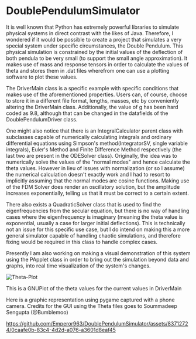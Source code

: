 # DoublePendulumSimulator

It is well known that Python has extremely powerful libraries to simulate physical systems in direct contrast with the likes of Java. Therefore, I wondered if it would be possible to create a project that simulates a very special system under specific circumstances, the Double Pendulum. This physical simulation is constrained by the initial values of the deflection of both pendula to be very small (to support the small angle approximation). It makes use of mass and response tensors in order to calculate the values of theta and stores them in .dat files wherefrom one can use a plotting software to plot these values.

The DriverMain class is a specific example with specific conditions that makes use of the aforementioned properties. Users can, of course, choose to store it in a different file format, lengths, masses, etc by conveniently altering the DriverMain class. Additionally, the value of g has been hard coded as 9.8, although that can be changed in the datafields of the DoublePendulumDriver class. 

One might also notice that there is an IntegralCalculator parent class with subclasses capable of numerically calculating integrals and ordinary differential equations using Simpson's method(IntegratorSV, single variable integrals), Euler's Method and Finite Difference Method respectively (the last two are present in the ODESolver class). Originally, the idea was to numerically solve the values of the "normal modes" and hence calculate the theta values. However in lieu of issues with normalization (or so I assume) the numerical calculation doesn't exactly work and I had to resort to implicitly assuming that the normal modes are cosine functions. Making use of the FDM Solver does render an oscillatory solution, but the amplitude increases exponentially, telling us that it must be correct to a certain extent.

There also exists a QuadraticSolver class that is used to find the eigenfrequencies from the secular equation, but there is no way of handling cases where the eigenfrequency is imaginary (meaning the theta value is exponential, usually a case for larger initial deflections). This is technically not an issue for this specific use case, but I do intend on making this a more general simulator capable of handling chaotic simulations, and therefore fixing would be required in this class to handle complex cases.

Presently I am also working on making a visual demonstration of this system using the PApplet class in order to bring out the simulation beyond data and graphs, into real time visualization of the system's changes.

![Theta-Plot](https://github.com/Emperor963/DoublePendulumSimulator/assets/83712724/0af8a8e0-cc89-4aa0-9b62-ef4e2967159c)

This is a GNUPlot of the theta values for the current values in DriverMain

Here is a graphic representation using pygame captured with a phone camera. Credits for the GUI using the Theta files goes to Soummadeep Sengupta (@Bumblemoo)

https://github.com/Emperor963/DoublePendulumSimulator/assets/83712724/0caafe0b-83c4-4d2d-a076-a3601d8eaf45

